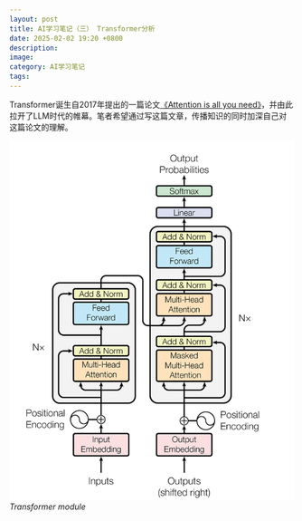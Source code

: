 ```yaml
---
layout: post
title: AI学习笔记（三） Transformer分析
date: 2025-02-02 19:20 +0800
description:
image:
category: AI学习笔记
tags:
---
```


Transformer诞生自2017年提出的一篇论文[《Attention is all you need》](https://arxiv.org/pdf/1706.03762)，并由此拉开了LLM时代的帷幕。笔者希望通过写这篇文章，传播知识的同时加深自己对这篇论文的理解。

![Transformer module](/assets/img/transformer_module.png)
_Transformer module_